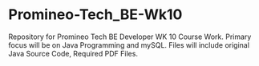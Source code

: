 # Promineo-Tech_BE-Wk10
Repository for Promineo Tech BE Developer WK 10 Course Work. Primary focus will be on Java Programming and mySQL. Files will include original Java Source Code, Required PDF Files.
